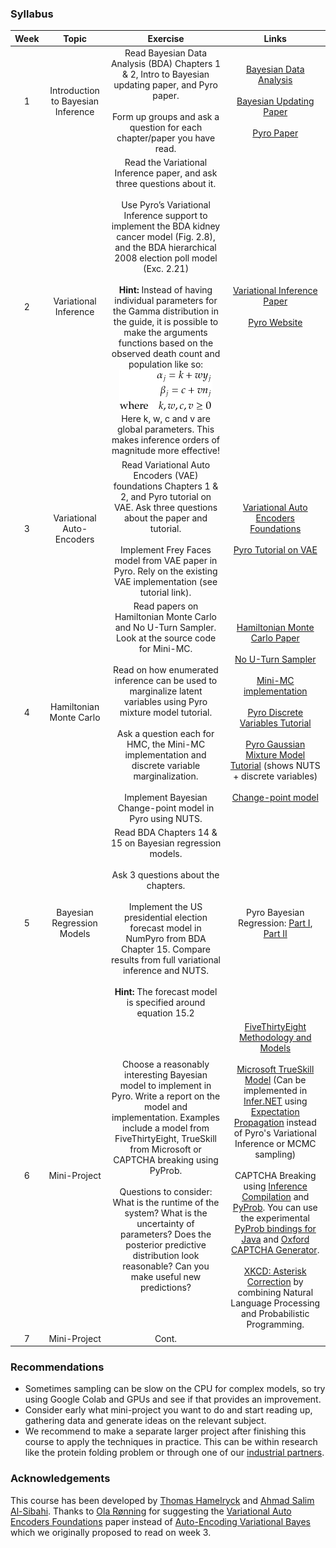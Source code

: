 ### Syllabus

| Week | Topic | Exercise | Links |
|:----:|:-----:|:--------:|:-----:|
| 1    | Introduction to Bayesian Inference | Read Bayesian Data Analysis (BDA) Chapters 1 & 2, Intro to Bayesian updating paper, and Pyro paper. <br /> <br /> Form up groups and ask a question for each chapter/paper you have read. | [Bayesian Data Analysis](http://www.stat.columbia.edu/~gelman/book/) <br /> <br /> [Bayesian Updating Paper](https://arxiv.org/pdf/1411.5018.pdf) <br /> <br />[Pyro Paper](http://jmlr.org/papers/volume20/18-403/18-403.pdf) |
| 2  | Variational Inference | Read the Variational Inference paper, and ask three questions about it. <br /> <br /> Use Pyro’s Variational Inference support to implement the BDA kidney cancer model (Fig. 2.8), and the BDA hierarchical 2008 election poll model (Exc. 2.21) <br /> <br /> **Hint:** Instead of having individual parameters for the Gamma distribution in the guide, it is possible to make the arguments functions based on the observed death count and population like so: <br /> ![Equation](images/Tex2Img_1593179365.png) <br /> Here k, w, c and v are global parameters. This makes inference orders of magnitude more effective! | [Variational Inference Paper](https://arxiv.org/pdf/1601.00670.pdf) <br /> <br /> [Pyro Website](https://pyro.ai) |
| 3 | Variational Auto-Encoders | Read Variational Auto Encoders (VAE) foundations Chapters 1 & 2, and Pyro tutorial on VAE. Ask three questions about the paper and tutorial. <br /> <br /> Implement Frey Faces model from VAE paper in Pyro. Rely on the existing VAE implementation (see tutorial link). | [Variational Auto Encoders Foundations](https://arxiv.org/abs/1906.02691) <br /> <br /> [Pyro Tutorial on VAE](https://pyro.ai/examples/vae.html) |
| 4 | Hamiltonian Monte Carlo | Read papers on Hamiltonian Monte Carlo and No U-Turn Sampler. Look at the source code for Mini-MC. <br /> <br /> Read on how enumerated inference can be used to marginalize latent variables using Pyro mixture model tutorial. <br /> <br /> Ask a question each for HMC, the Mini-MC implementation and discrete variable marginalization. <br /> <br /> Implement Bayesian Change-point model in Pyro using NUTS. | [Hamiltonian Monte Carlo Paper](https://arxiv.org/pdf/1701.02434.pdf) <br /> <br /> [No U-Turn Sampler](http://jmlr.csail.mit.edu/papers/volume15/hoffman14a/hoffman14a.pdf) <br /> <br /> [Mini-MC implementation](https://github.com/ColCarroll/minimc)<br /> <br /> [Pyro Discrete Variables Tutorial](https://pyro.ai/examples/enumeration.html) <br /> <br />  [Pyro Gaussian Mixture Model Tutorial](https://pyro.ai/examples/gmm.html) (shows NUTS + discrete variables)   <br /> <br /> [Change-point model](https://cscherrer.github.io/post/bayesian-changepoint/) |
| 5 |  Bayesian Regression Models | Read BDA Chapters 14 & 15 on Bayesian regression models. <br /> <br /> Ask 3 questions about the chapters. <br /> <br /> Implement the US presidential election forecast model in NumPyro from BDA Chapter 15. Compare results from full variational inference and NUTS. <br /> <br /> **Hint:** The forecast model is specified around equation 15.2 | Pyro Bayesian Regression: [Part I](https://pyro.ai/examples/bayesian_regression.html), [Part II](https://pyro.ai/examples/bayesian_regression_ii.html) |
| 6 | Mini-Project | Choose a reasonably interesting Bayesian model to implement in Pyro. Write a report on the model and implementation. Examples include a model from FiveThirtyEight,  TrueSkill from Microsoft or CAPTCHA breaking using PyProb. <br /> <br /> Questions to consider: What is the runtime of the system? What is the uncertainty of parameters? Does the posterior predictive distribution look reasonable? Can you make useful new predictions? | [FiveThirtyEight Methodology and Models](https://fivethirtyeight.com/tag/methodology/) <br /> <br /> [Microsoft TrueSkill Model](https://www.microsoft.com/en-us/research/publication/trueskill-2-improved-bayesian-skill-rating-system/) (Can be implemented in [Infer.NET](https://dotnet.github.io/infer/) using [Expectation Propagation](https://arxiv.org/pdf/1412.4869.pdf) instead of Pyro's Variational Inference or MCMC sampling) <br /> <br /> CAPTCHA Breaking using [Inference Compilation](https://arxiv.org/pdf/1610.09900.pdf) and [PyProb](https://pyprob.readthedocs.io/en/latest/#). You can use the experimental [PyProb bindings for Java](https://github.com/ahmadsalim/pyprob_java) and [Oxford CAPTCHA Generator](https://github.com/gbaydin/OxCaptcha). <br /> <br /> [XKCD: Asterisk Correction](https://xkcd.com/2337/) by combining Natural Language Processing and Probabilistic Programming. |
| 7 | Mini-Project | Cont. | |

### Recommendations
* Sometimes sampling can be slow on the CPU for complex models, so try using Google Colab and GPUs and see if that provides an improvement.
* Consider early what mini-project you want to do and start reading up, gathering data and generate ideas on the relevant subject.
* We recommend to make a separate larger project after finishing this course to apply the techniques in practice. This can be within research like the protein folding problem or through one of our [industrial partners](https://aleatory.science/#publicationModal4).

### Acknowledgements
This course has been developed by [Thomas Hamelryck](https://github.com/thamelry) and [Ahmad Salim Al-Sibahi](https://github.com/ahmadsalim). Thanks to [Ola Rønning](https://github.com/olaronning) for suggesting the [Variational Auto Encoders Foundations](https://arxiv.org/abs/1906.02691) paper instead of [Auto-Encoding Variational Bayes](https://arxiv.org/pdf/1312.6114.pdf) which we originally proposed to read on week 3.
